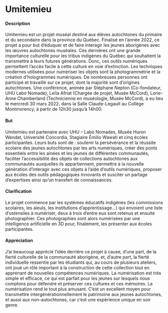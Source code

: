 # Umitemieu

#### Description

Umitemieu est un projet muséal destiné aux élèves autochtones du primaire et du secondaire dans la province du Québec. Finalisé en l’année 2022, ce projet a pour but d’éduquer et de faire interagir les jeunes aborigènes avec les œuvres autochtones muséales. Ces dernières ont une grande importance culturelle pour les tribus indigènes du Québec qui souhaitent la transmettre à leurs futures générations. Donc, ces outils numériques permettent l’accès facile à cette culture en voie d’extinction. Les techniques modernes utilisées pour numériser les objets sont la photogrammétrie et la création d’hologrammes numériques. De nombreuses personnes ont participé et travaillé sur ce projet, dont la majorité sont d’origines autochtones. Une conférence, animée par Stéphane Nepton (Co-fondateur, UHU Labo Nomade), Leïla Afriat (Chargée de projet, Musée McCord), Lorie-Anne Chamberland (Technicienne en muséologie, Musée McCord), a eu lieu le mercredi 30 mars 2022, dans la Salle Claude-Legault au Collège Montmorency, à partir de 12h30 jusqu’à 14h00.

#### But

Umitemieu est partenaire avec UHU – Labo Nomades, Musée Huron Wendat, Université Concordia, Stagiaire Émilio Wawati et cinq écoles participantes. Leurs buts sont de : soutenir la persévérance et la réussite scolaire des jeunes autochtones par les arts numériques, créer des ponts essentiels entre les ainées et les jeunes de différentes communautés, faciliter l’accessibilité des objets de collections autochtones aux communautés auxquelles ils appartiennent, permettre à la nouvelle génération d’interagir avec ces objets à l’aide d’outils numériques, proposer aux écoles des outils pédagogiques innovants et susciter un partage d’expertises ainsi qu’un transfert de connaissances.

#### Clarification

Le projet commence par les systèmes éducatifs indigènes (les commissions scolaires, les aïeuls, les institutions d’apprentissage...) qui envoient une liste d’ustensiles à numériser, deux à trois d’entre eux sont retenus et ensuite photographier. Ces photographies sont alors numérisées par une intelligence artificielle en 3D pour, finalement, les présenter aux écoles participantes.

#### Appréciation

J’ai beaucoup apprécié l’idée derrière ce projet à cause, d’une part, de la fierté culturelle de la communauté aborigène, et, d’autre part, la fierté individuelle ressentie par les étudiants qui, au cours de plusieurs ateliers, ont joué un rôle important à la construction de cette collection tout en apprenant de nouvelles compétences numériques. La numérisation est très simple et efficace, ce qui est parfait pour les jeunes sur lesquels nous comptons pour défendre et préserver ces cultures et ces mémoires. La numérisation rend le tout plus amusant. C’est un excellent moyen pour transmettre intergénérationnellement le patrimoine aux jeunes autochtones, et aussi aux non-autochtones, car c’est une expérience unique en son genre.

